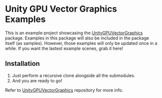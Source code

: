 # Unity GPU Vector Graphics Examples

This is an example project showcasing the [UnityGPUVectorGraphics](https://github.com/voxell-tech/UnityGPUVectorGraphics) package. Examples in this package will also be included in the package itself (as samples). However, those examples will only be updated once in a while. If you want the lastest example scenes, grab it here!

## Installation

1. Just perform a recursive clone alongside all the submodules.
2. And you are ready to go!

Refer to [UnityGPUVectorGraphics](https://github.com/voxell-tech/UnityGPUVectorGraphics) repository for more info.